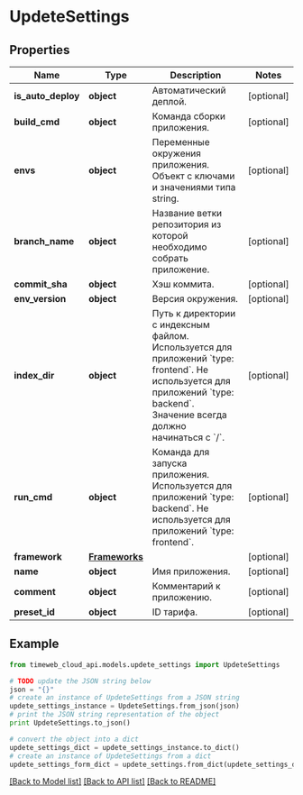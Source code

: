 # UpdeteSettings


## Properties
Name | Type | Description | Notes
------------ | ------------- | ------------- | -------------
**is_auto_deploy** | **object** | Автоматический деплой. | [optional] 
**build_cmd** | **object** | Команда сборки приложения. | [optional] 
**envs** | **object** | Переменные окружения приложения. Объект с ключами и значениями типа string. | [optional] 
**branch_name** | **object** | Название ветки репозитория из которой необходимо собрать приложение. | [optional] 
**commit_sha** | **object** | Хэш коммита. | [optional] 
**env_version** | **object** | Версия окружения. | [optional] 
**index_dir** | **object** | Путь к директории с индексным файлом. Используется для приложений &#x60;type: frontend&#x60;. Не используется для приложений &#x60;type: backend&#x60;. Значение всегда должно начинаться с &#x60;/&#x60;. | [optional] 
**run_cmd** | **object** | Команда для запуска приложения. Используется для приложений &#x60;type: backend&#x60;. Не используется для приложений &#x60;type: frontend&#x60;. | [optional] 
**framework** | [**Frameworks**](Frameworks.md) |  | [optional] 
**name** | **object** | Имя приложения. | [optional] 
**comment** | **object** | Комментарий к приложению. | [optional] 
**preset_id** | **object** | ID тарифа. | [optional] 

## Example

```python
from timeweb_cloud_api.models.updete_settings import UpdeteSettings

# TODO update the JSON string below
json = "{}"
# create an instance of UpdeteSettings from a JSON string
updete_settings_instance = UpdeteSettings.from_json(json)
# print the JSON string representation of the object
print UpdeteSettings.to_json()

# convert the object into a dict
updete_settings_dict = updete_settings_instance.to_dict()
# create an instance of UpdeteSettings from a dict
updete_settings_form_dict = updete_settings.from_dict(updete_settings_dict)
```
[[Back to Model list]](../README.md#documentation-for-models) [[Back to API list]](../README.md#documentation-for-api-endpoints) [[Back to README]](../README.md)



